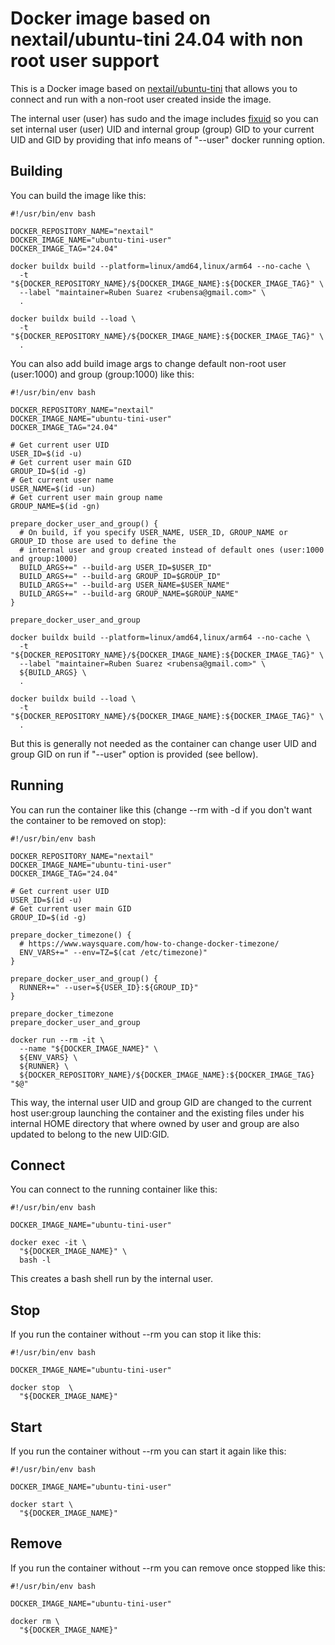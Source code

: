 # Docker image based on nextail/ubuntu-tini 24.04 with non root user support

This is a Docker image based on [nextail/ubuntu-tini](https://github.com/nextail/docker-ubuntu-tini) that allows you to connect and run with a non-root user created inside the image.

The internal user (user) has sudo and the image includes [fixuid](https://github.com/boxboat/fixuid) so you can set internal user (user) UID and internal group (group) GID to your current UID and GID by providing that info means of "--user" docker running option.

## Building

You can build the image like this:

```
#!/usr/bin/env bash

DOCKER_REPOSITORY_NAME="nextail"
DOCKER_IMAGE_NAME="ubuntu-tini-user"
DOCKER_IMAGE_TAG="24.04"

docker buildx build --platform=linux/amd64,linux/arm64 --no-cache \
  -t "${DOCKER_REPOSITORY_NAME}/${DOCKER_IMAGE_NAME}:${DOCKER_IMAGE_TAG}" \
  --label "maintainer=Ruben Suarez <rubensa@gmail.com>" \
  .

docker buildx build --load \
  -t "${DOCKER_REPOSITORY_NAME}/${DOCKER_IMAGE_NAME}:${DOCKER_IMAGE_TAG}" \
  .
```

You can also add build image args to change default non-root user (user:1000) and group (group:1000) like this:

```
#!/usr/bin/env bash

DOCKER_REPOSITORY_NAME="nextail"
DOCKER_IMAGE_NAME="ubuntu-tini-user"
DOCKER_IMAGE_TAG="24.04"

# Get current user UID
USER_ID=$(id -u)
# Get current user main GID
GROUP_ID=$(id -g)
# Get current user name
USER_NAME=$(id -un)
# Get current user main group name
GROUP_NAME=$(id -gn)

prepare_docker_user_and_group() {
  # On build, if you specify USER_NAME, USER_ID, GROUP_NAME or GROUP_ID those are used to define the
  # internal user and group created instead of default ones (user:1000 and group:1000)
  BUILD_ARGS+=" --build-arg USER_ID=$USER_ID"
  BUILD_ARGS+=" --build-arg GROUP_ID=$GROUP_ID"
  BUILD_ARGS+=" --build-arg USER_NAME=$USER_NAME"
  BUILD_ARGS+=" --build-arg GROUP_NAME=$GROUP_NAME"
}

prepare_docker_user_and_group

docker buildx build --platform=linux/amd64,linux/arm64 --no-cache \
  -t "${DOCKER_REPOSITORY_NAME}/${DOCKER_IMAGE_NAME}:${DOCKER_IMAGE_TAG}" \
  --label "maintainer=Ruben Suarez <rubensa@gmail.com>" \
  ${BUILD_ARGS} \
  .

docker buildx build --load \
  -t "${DOCKER_REPOSITORY_NAME}/${DOCKER_IMAGE_NAME}:${DOCKER_IMAGE_TAG}" \
  .
```

But this is generally not needed as the container can change user UID and group GID on run if "--user" option is provided (see bellow).

## Running

You can run the container like this (change --rm with -d if you don't want the container to be removed on stop):

```
#!/usr/bin/env bash

DOCKER_REPOSITORY_NAME="nextail"
DOCKER_IMAGE_NAME="ubuntu-tini-user"
DOCKER_IMAGE_TAG="24.04"

# Get current user UID
USER_ID=$(id -u)
# Get current user main GID
GROUP_ID=$(id -g)

prepare_docker_timezone() {
  # https://www.waysquare.com/how-to-change-docker-timezone/
  ENV_VARS+=" --env=TZ=$(cat /etc/timezone)"
}

prepare_docker_user_and_group() {
  RUNNER+=" --user=${USER_ID}:${GROUP_ID}"
}

prepare_docker_timezone
prepare_docker_user_and_group

docker run --rm -it \
  --name "${DOCKER_IMAGE_NAME}" \
  ${ENV_VARS} \
  ${RUNNER} \
  ${DOCKER_REPOSITORY_NAME}/${DOCKER_IMAGE_NAME}:${DOCKER_IMAGE_TAG} "$@"
```

This way, the internal user UID and group GID are changed to the current host user:group launching the container and the existing files under his internal HOME directory that where owned by user and group are also updated to belong to the new UID:GID.

## Connect

You can connect to the running container like this:

```
#!/usr/bin/env bash

DOCKER_IMAGE_NAME="ubuntu-tini-user"

docker exec -it \
  "${DOCKER_IMAGE_NAME}" \
  bash -l
```

This creates a bash shell run by the internal user.

## Stop

If you run the container without --rm you can stop it like this:

```
#!/usr/bin/env bash

DOCKER_IMAGE_NAME="ubuntu-tini-user"

docker stop  \
  "${DOCKER_IMAGE_NAME}"
```

## Start

If you run the container without --rm you can start it again like this:

```
#!/usr/bin/env bash

DOCKER_IMAGE_NAME="ubuntu-tini-user"

docker start \
  "${DOCKER_IMAGE_NAME}"
```

## Remove

If you run the container without --rm you can remove once stopped like this:

```
#!/usr/bin/env bash

DOCKER_IMAGE_NAME="ubuntu-tini-user"

docker rm \
  "${DOCKER_IMAGE_NAME}"
```
